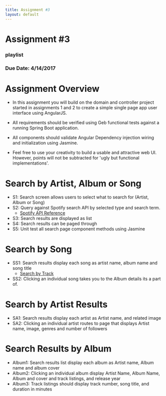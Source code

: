 ```yaml
---
title: Assignment #3
layout: default
---
```


# Assignment #3

### playlist

### Due Date: 4/14/2017

# Assignment Overview
- In this assignment you will build on the domain and controller project started in assignments 1 and 2 to create a simple single page app user interface using AngularJS.
- All requirements should be verified using Geb functional tests against a running Spring Boot application.
- All components should validate Angular Dependency injection wiring and initialization using Jasmine.

- Feel free to use your creativity to build a usable and attractive web UI.  However, points will not be subtracted for 'ugly but functional implementations'.


# Search by Artist, Album or Song
- S1: Search screen allows users to select what to search for (Artist, Album or Song)
- S2: Query against Spotify search API by selected type and search term.
  - [Spotify API Reference](https://developer.spotify.com/web-api/search-item/)
- S3: Search results are displayed as list
- S4: Search results can be paged through
- S5: Unit test all search page component methods using Jasmine

# Search by Song
- SS1: Search results display each song as artist name, album name and song title
  - [Search by Track](https://api.spotify.com/v1/search?q=abba&type=track)
- SS2: Clicking an individual song takes you to the Album details its a part of.

# Search by Artist Results
- SA1: Search results display each artist as Artist name, and related image
- SA2: Clicking an individual artist routes to page that displays Artist name, image, genres and number of followers

# Search Results by Album
- Album1: Search results list display each album as Artist name, Album name and album cover
- Album2: Clicking an individual album display Artist Name, Album Name, Album and cover and track listings, and release year
- Album3: Track listings should display track number, song title, and duration in minutes

